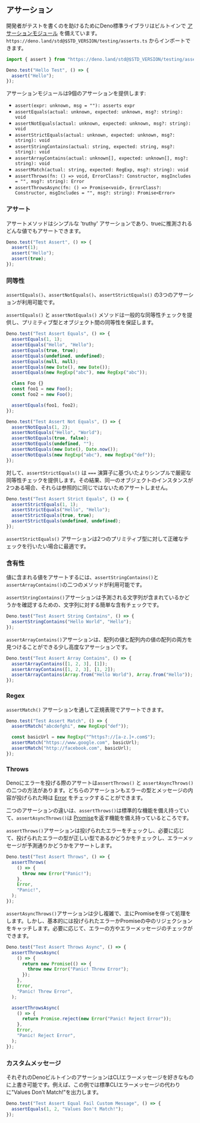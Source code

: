 <!-- ## Assertions -->
## アサーション

<!--
To help developers write tests the Deno standard library comes with a built in
[assertions module](https://deno.land/std@$STD_VERSION/testing/asserts.ts) which
can be imported from `https://deno.land/std@$STD_VERSION/testing/asserts.ts`.
-->
開発者がテストを書くのを助けるためにDeno標準ライブラリはビルトインで  [アサーションモジュール](https://deno.land/std@$STD_VERSION/testing/asserts.ts) を備えています。`https://deno.land/std@$STD_VERSION/testing/asserts.ts` からインポートできます。

```js
import { assert } from "https://deno.land/std@$STD_VERSION/testing/asserts.ts";

Deno.test("Hello Test", () => {
  assert("Hello");
});
```

<!-- The assertions module provides nine assertions: -->
アサーションモジュールは9個のアサーションを提供します:

- `assert(expr: unknown, msg = ""): asserts expr`
- `assertEquals(actual: unknown, expected: unknown, msg?: string): void`
- `assertNotEquals(actual: unknown, expected: unknown, msg?: string): void`
- `assertStrictEquals(actual: unknown, expected: unknown, msg?: string): void`
- `assertStringContains(actual: string, expected: string, msg?: string): void`
- `assertArrayContains(actual: unknown[], expected: unknown[], msg?: string): void`
- `assertMatch(actual: string, expected: RegExp, msg?: string): void`
- `assertThrows(fn: () => void, ErrorClass?: Constructor, msgIncludes = "", msg?: string): Error`
- `assertThrowsAsync(fn: () => Promise<void>, ErrorClass?: Constructor, msgIncludes = "", msg?: string): Promise<Error>`

<!-- ### Assert -->
### アサート

<!--
The assert method is a simple 'truthy' assertion and can be used to assert any
value which can be inferred as true.
-->
アサートメソッドはシンプルな 'truthy' アサーションであり、trueに推測されるどんな値でもアサートできます。

```js
Deno.test("Test Assert", () => {
  assert(1);
  assert("Hello");
  assert(true);
});
```

<!-- ### Equality -->
### 同等性

<!--
There are three equality assertions available, `assertEquals()`,
`assertNotEquals()` and `assertStrictEquals()`.
-->
`assertEquals()`、`assertNotEquals()`、`assertStrictEquals()` の3つのアサーションが利用可能です。

<!--
The `assertEquals()` and `assertNotEquals()` methods provide a general equality
check and are capable of asserting equality between primitive types and objects.
-->
`assertEquals()` と `assertNotEquals()` メソッドは一般的な同等性チェックを提供し、プリミティブ型とオブジェクト間の同等性を保証します。

```js
Deno.test("Test Assert Equals", () => {
  assertEquals(1, 1);
  assertEquals("Hello", "Hello");
  assertEquals(true, true);
  assertEquals(undefined, undefined);
  assertEquals(null, null);
  assertEquals(new Date(), new Date());
  assertEquals(new RegExp("abc"), new RegExp("abc"));

  class Foo {}
  const foo1 = new Foo();
  const foo2 = new Foo();

  assertEquals(foo1, foo2);
});

Deno.test("Test Assert Not Equals", () => {
  assertNotEquals(1, 2);
  assertNotEquals("Hello", "World");
  assertNotEquals(true, false);
  assertNotEquals(undefined, "");
  assertNotEquals(new Date(), Date.now());
  assertNotEquals(new RegExp("abc"), new RegExp("def"));
});
```

<!--
By contrast `assertStrictEquals()` provides a simpler, stricter equality check
based on the `===` operator. As a result it will not assert two instances of
identical objects as they won't be referentially the same.
-->
対して、`assertStrictEquals()` は `===` 演算子に基づいたよりシンプルで厳密な同等性チェックを提供します。その結果、同一のオブジェクトのインスタンスが2つある場合、それらは参照的に同じではないためアサートしません。

```js
Deno.test("Test Assert Strict Equals", () => {
  assertStrictEquals(1, 1);
  assertStrictEquals("Hello", "Hello");
  assertStrictEquals(true, true);
  assertStrictEquals(undefined, undefined);
});
```

<!--
The `assertStrictEquals()` assertion is best used when you wish to make a
precise check against two primitive types.
-->
`assertStrictEquals()` アサーションは2つのプリミティブ型に対して正確なチェックを行いたい場合に最適です。

<!-- ### Contains -->
### 含有性

<!--
There are two methods available to assert a value contains a value,
`assertStringContains()` and `assertArrayContains()`.
-->
値に含まれる値をアサートするには、`assertStringContains()`と`assertArrayContains()`の二つのメソッドが利用可能です。

<!--
The `assertStringContains()` assertion does a simple includes check on a string
to see if it contains the expected string.
-->
`assertStringContains()`アサーションは予測される文字列が含まれているかどうかを確認するための、文字列に対する簡単な含有チェックです。

```js
Deno.test("Test Assert String Contains", () => {
  assertStringContains("Hello World", "Hello");
});
```

<!--
The `assertArrayContains()` assertion is slightly more advanced and can find
both a value within an array and an array of values within an array.
-->
`assertArrayContains()`アサーションは、配列の値と配列内の値の配列の両方を見つけることができる少し高度なアサーションです。

```js
Deno.test("Test Assert Array Contains", () => {
  assertArrayContains([1, 2, 3], [1]);
  assertArrayContains([1, 2, 3], [1, 2]);
  assertArrayContains(Array.from("Hello World"), Array.from("Hello"));
});
```

### Regex

<!-- You can assert regular expressions via the `assertMatch()` assertion. -->
`assertMatch()` アサーションを通して正規表現でアサートできます。

```js
Deno.test("Test Assert Match", () => {
  assertMatch("abcdefghi", new RegExp("def"));

  const basicUrl = new RegExp("^https?://[a-z.]+.com$");
  assertMatch("https://www.google.com", basicUrl);
  assertMatch("http://facebook.com", basicUrl);
});
```

### Throws

<!--
There are two ways to assert whether something throws an error in Deno,
`assertThrows()` and `assertAsyncThrows()`. Both assertions allow you to check
an
[Error](https://developer.mozilla.org/en-US/docs/Web/JavaScript/Reference/Global_Objects/Error)
has been thrown, the type of error thrown and what the message was.
-->
Denoにエラーを投げる際のアサートは`assertThrows()` と `assertAsyncThrows()`の二つの方法があります。どちらのアサーションもエラーの型とメッセージの内容が投げられた時は [Error](https://developer.mozilla.org/ja/docs/Web/JavaScript/Reference/Global_Objects/Error) をチェックすることができます。

<!--
The difference between the two assertions is `assertThrows()` accepts a standard
function and `assertAsyncThrows()` accepts a function which returns a
[Promise](https://developer.mozilla.org/en-US/docs/Web/JavaScript/Reference/Global_Objects/Promise).
-->
二つのアサーションの違いは、`assertThrows()`は標準的な機能を備え持っていて、`assertAsyncThrows()`は [Promise](https://developer.mozilla.org/ja/docs/Web/JavaScript/Reference/Global_Objects/Promise)を返す機能を備え持っているところです。

<!--
The `assertThrows()` assertion will check an error has been thrown, and
optionally will check the thrown error is of the correct type, and assert the
error message is as expected.
-->
`assertThrows()`アサーションは投げられたエラーをチェックし、必要に応じて、投げられたエラーの型が正しい型であるかどうかをチェックし、エラーメッセージが予測通りかどうかをアサートします。

```js
Deno.test("Test Assert Throws", () => {
  assertThrows(
    () => {
      throw new Error("Panic!");
    },
    Error,
    "Panic!",
  );
});
```

<!--
The `assertAsyncThrows()` assertion is a little more complicated, mainly because
it deals with Promises. But basically it will catch thrown errors or rejections
in Promises. You can also optionally check for the error type and error message.
-->
`assertAsyncThrows()`アサーションは少し複雑で、主にPromiseを伴って処理をします。しかし、基本的には投げられたエラーかPromiseの中のリジェクションをキャッチします。必要に応じて、エラーの方やエラーメッセージのチェックができます。

```js
Deno.test("Test Assert Throws Async", () => {
  assertThrowsAsync(
    () => {
      return new Promise(() => {
        throw new Error("Panic! Threw Error");
      });
    },
    Error,
    "Panic! Threw Error",
  );

  assertThrowsAsync(
    () => {
      return Promise.reject(new Error("Panic! Reject Error"));
    },
    Error,
    "Panic! Reject Error",
  );
});
```

<!-- ### Custom Messages -->
### カスタムメッセージ

<!--
Each of Deno's built in assertions allow you to overwrite the standard CLI error
message if you wish. For instance this example will output "Values Don't Match!"
rather than the standard CLI error message.
-->
それぞれのDenoビルトインのアサーションはCLIエラーメッセージを好きなものに上書き可能です。例えば、この例では標準CLIエラーメッセージの代わりに"Values Don't Match!"を出力します。

```js
Deno.test("Test Assert Equal Fail Custom Message", () => {
  assertEquals(1, 2, "Values Don't Match!");
});
```
